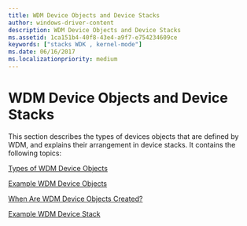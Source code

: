 ```yaml
---
title: WDM Device Objects and Device Stacks
author: windows-driver-content
description: WDM Device Objects and Device Stacks
ms.assetid: 1ca151b4-40f8-43e4-a9f7-e754234609ce
keywords: ["stacks WDK , kernel-mode"]
ms.date: 06/16/2017
ms.localizationpriority: medium
---
```


# WDM Device Objects and Device Stacks





This section describes the types of devices objects that are defined by WDM, and explains their arrangement in device stacks. It contains the following topics:

[Types of WDM Device Objects](types-of-wdm-device-objects.md)

[Example WDM Device Objects](example-wdm-device-objects.md)

[When Are WDM Device Objects Created?](when-are-wdm-device-objects-created-.md)

[Example WDM Device Stack](example-wdm-device-stack.md)

 

 




